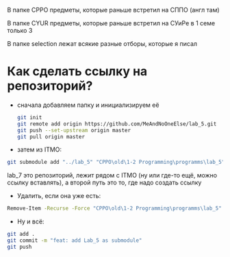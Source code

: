 В папке CPPO предметы, которые раньше встретил на СППО (англ там)

В папке CYUR предметы, которые раньше встретил на СУиРе в 1 семе только 3

В папке selection лежат всякие разные отборы, которые я писал
# Как сделать ссылку на репозиторий?
- сначала добавляем папку и инициализируем её
  ```bash
  git init
  git remote add origin https://github.com/MeAndNoOneElse/lab_5.git
  git push --set-upstream origin master
  git pull origin master
  ```
- затем из ITMO:
```bash
git submodule add "../lab_5" "CPPO\old\1-2 Programming\programms\lab_5"
```
  lab_7 это репозиторий, лежит рядом с ITMO (ну или где-то ещё, можно ссылку вставлять), а второй путь это то, где надо создать ссылку
- Удалить, если она уже есть:
 ```bash
 Remove-Item -Recurse -Force "CPPO\old\1-2 Programming\programms\lab_5"
 ```
- Ну и всё:
``` bash
git add .
git commit -m "feat: add Lab_5 as submodule"
git push
```
